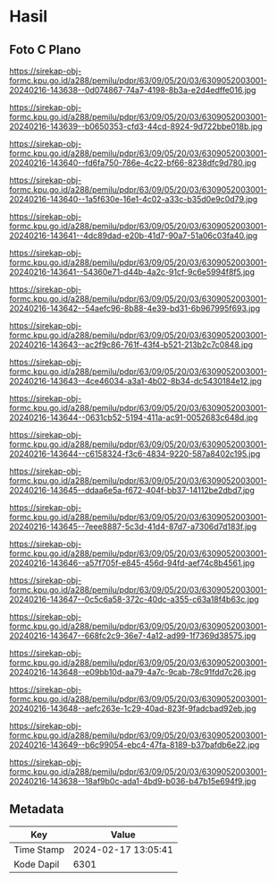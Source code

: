 # Hasil

## Foto C Plano

https://sirekap-obj-formc.kpu.go.id/a288/pemilu/pdpr/63/09/05/20/03/6309052003001-20240216-143638--0d074867-74a7-4198-8b3a-e2d4edffe016.jpg

https://sirekap-obj-formc.kpu.go.id/a288/pemilu/pdpr/63/09/05/20/03/6309052003001-20240216-143639--b0650353-cfd3-44cd-8924-9d722bbe018b.jpg

https://sirekap-obj-formc.kpu.go.id/a288/pemilu/pdpr/63/09/05/20/03/6309052003001-20240216-143640--fd6fa750-786e-4c22-bf66-8238dfc9d780.jpg

https://sirekap-obj-formc.kpu.go.id/a288/pemilu/pdpr/63/09/05/20/03/6309052003001-20240216-143640--1a5f630e-16e1-4c02-a33c-b35d0e9c0d79.jpg

https://sirekap-obj-formc.kpu.go.id/a288/pemilu/pdpr/63/09/05/20/03/6309052003001-20240216-143641--4dc89dad-e20b-41d7-90a7-51a06c03fa40.jpg

https://sirekap-obj-formc.kpu.go.id/a288/pemilu/pdpr/63/09/05/20/03/6309052003001-20240216-143641--54360e71-d44b-4a2c-91cf-9c6e5994f8f5.jpg

https://sirekap-obj-formc.kpu.go.id/a288/pemilu/pdpr/63/09/05/20/03/6309052003001-20240216-143642--54aefc96-8b88-4e39-bd31-6b967995f693.jpg

https://sirekap-obj-formc.kpu.go.id/a288/pemilu/pdpr/63/09/05/20/03/6309052003001-20240216-143643--ac2f9c86-761f-43f4-b521-213b2c7c0848.jpg

https://sirekap-obj-formc.kpu.go.id/a288/pemilu/pdpr/63/09/05/20/03/6309052003001-20240216-143643--4ce46034-a3a1-4b02-8b34-dc5430184e12.jpg

https://sirekap-obj-formc.kpu.go.id/a288/pemilu/pdpr/63/09/05/20/03/6309052003001-20240216-143644--0631cb52-5194-411a-ac91-0052683c648d.jpg

https://sirekap-obj-formc.kpu.go.id/a288/pemilu/pdpr/63/09/05/20/03/6309052003001-20240216-143644--c6158324-f3c6-4834-9220-587a8402c195.jpg

https://sirekap-obj-formc.kpu.go.id/a288/pemilu/pdpr/63/09/05/20/03/6309052003001-20240216-143645--ddaa6e5a-f672-404f-bb37-14112be2dbd7.jpg

https://sirekap-obj-formc.kpu.go.id/a288/pemilu/pdpr/63/09/05/20/03/6309052003001-20240216-143645--7eee8887-5c3d-41d4-87d7-a7306d7d183f.jpg

https://sirekap-obj-formc.kpu.go.id/a288/pemilu/pdpr/63/09/05/20/03/6309052003001-20240216-143646--a57f705f-e845-456d-94fd-aef74c8b4561.jpg

https://sirekap-obj-formc.kpu.go.id/a288/pemilu/pdpr/63/09/05/20/03/6309052003001-20240216-143647--0c5c6a58-372c-40dc-a355-c63a18f4b63c.jpg

https://sirekap-obj-formc.kpu.go.id/a288/pemilu/pdpr/63/09/05/20/03/6309052003001-20240216-143647--668fc2c9-36e7-4a12-ad99-1f7369d38575.jpg

https://sirekap-obj-formc.kpu.go.id/a288/pemilu/pdpr/63/09/05/20/03/6309052003001-20240216-143648--e09bb10d-aa79-4a7c-9cab-78c91fdd7c26.jpg

https://sirekap-obj-formc.kpu.go.id/a288/pemilu/pdpr/63/09/05/20/03/6309052003001-20240216-143648--aefc263e-1c29-40ad-823f-9fadcbad92eb.jpg

https://sirekap-obj-formc.kpu.go.id/a288/pemilu/pdpr/63/09/05/20/03/6309052003001-20240216-143649--b6c99054-ebc4-47fa-8189-b37bafdb6e22.jpg

https://sirekap-obj-formc.kpu.go.id/a288/pemilu/pdpr/63/09/05/20/03/6309052003001-20240216-143638--18af9b0c-ada1-4bd9-b036-b47b15e694f9.jpg


## Metadata

| Key        | Value               |
| ---------- | ------------------- |
| Time Stamp | 2024-02-17 13:05:41 |
| Kode Dapil | 6301                |



